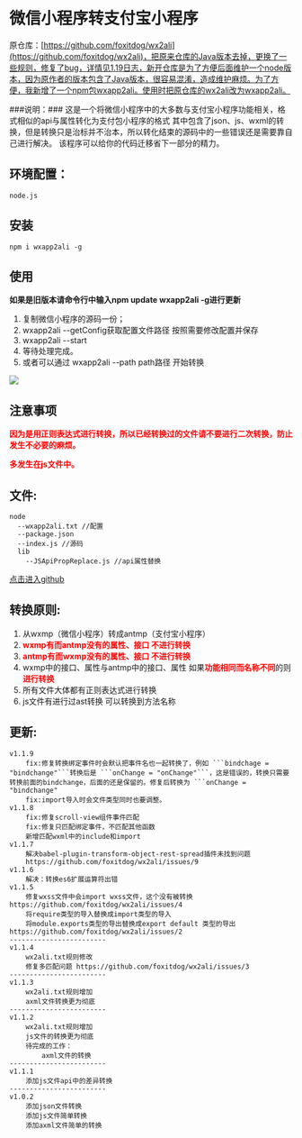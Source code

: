 # 微信小程序转支付宝小程序 #

原仓库：[https://github.com/foxitdog/wx2ali](https://github.com/foxitdog/wx2ali)，把原来仓库的Java版本去掉，更换了一些规则，修复了bug，详情见1.19日志，新开仓库是为了方便后面维护一个node版本，因为原作者的版本包含了Java版本，很容易混淆，造成维护麻烦。为了方便，我新增了一个npm包wxapp2ali。使用时把原仓库的wx2ali改为wxapp2ali。

###说明：###
	这是一个将微信小程序中的大多数与支付宝小程序功能相关，格式相似的api与属性转化为支付包小程序的格式
	其中包含了json、js、wxml的转换，但是转换只是治标并不治本，所以转化结束的源码中的一些错误还是需要靠自己进行解决。
	该程序可以给你的代码迁移省下一部分的精力。
## 环境配置： ##
	node.js
## 安装 ##
	npm i wxapp2ali -g

## 使用 ##
**如果是旧版本请命令行中输入npm update wxapp2ali -g进行更新**

1. 	复制微信小程序的源码一份；
1. 	wxapp2ali --getConfig获取配置文件路径 按照需要修改配置并保存
1.  wxapp2ali --start
1. 	等待处理完成。
1. 或者可以通过 wxapp2ali --path path路径   开始转换


![](https://github.com/foxitdog/wx2ali/blob/master/img/usage.gif)

	
	
## 注意事项 ##

<b style="color:red">因为是用正则表达式进行转换，所以已经转换过的文件请不要进行二次转换，防止发生不必要的麻烦。

多发生在js文件中。</b>

## 文件: ##
	node
	  --wxapp2ali.txt //配置
 	  --package.json
	  --index.js //源码
	  lib
        --JSApiPropReplace.js //api属性替换
		
[点击进入github](https://github.com/kujian/wxapp2ali "wx2ali转换")

## 转换原则: ##

1. 从wxmp（微信小程序）转成antmp（支付宝小程序）
2. <b style="color:red">wxmp有而antmp没有的属性、接口 不进行转换	</b>
3. <b style="color:red">antmp有而wxmp没有的属性、接口 不进行转换	</b>
4. wxmp中的接口、属性与antmp中的接口、属性 如果<b style="color:red">功能相同而名称不同</b>的则<b style="color:red">进行转换</b>
5. 所有文件大体都有正则表达式进行转换
6. js文件有进行过ast转换 可以转换到方法名称

## 更新: ##

	v1.1.9
		fix:修复转换绑定事件时会默认把事件名也一起转换了，例如 ```bindchage = "bindchange"```转换后是 ```onChange = "onChange"```，这是错误的，转换只需要转换前面的bindchange，后面的还是保留的。修复后转换为 ```onChange = "bindchange"
		fix:import导入时会文件类型同时也要调整。
	v1.1.8
		fix:修复scroll-view组件事件匹配
		fix:修复只匹配绑定事件，不匹配其他函数
		新增匹配wxml中的include和import
	v1.1.7
		解决babel-plugin-transform-object-rest-spread插件未找到问题
		https://github.com/foxitdog/wx2ali/issues/9
	v1.1.6
		解决：转换es6扩展运算符出错
	v1.1.5
		修复wxss文件中会import wxss文件，这个没有被转换	https://github.com/foxitdog/wx2ali/issues/4
		将require类型的导入替换成import类型的导入
		将module.exports类型的导出替换成export default 类型的导出 https://github.com/foxitdog/wx2ali/issues/2
	------------------------
	v1.1.4
		wx2ali.txt规则修改
		修复多匹配问题 https://github.com/foxitdog/wx2ali/issues/3
	------------------------
	v1.1.3
		wx2ali.txt规则增加
		axml文件转换更为彻底
	------------------------
	v1.1.2
		wx2ali.txt规则增加
		js文件的转换更为彻底
		待完成的工作：
			axml文件的转换
	------------------------
	v1.1.1
		添加js文件api中的差异转换
	------------------------
	v1.0.2
		添加json文件转换
		添加js文件简单转换
		添加axml文件简单的转换

	

